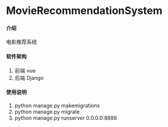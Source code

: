 # MovieRecommendationSystem

#### 介绍
电影推荐系统

#### 软件架构
1. 前端 vue
2. 后端 Django

#### 使用说明

1. python manage.py makemigrations
2. python manage.py migrate
3. python manage.py runserver 0.0.0.0:8888